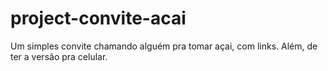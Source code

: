 # project-convite-acai
Um simples convite chamando alguém pra tomar açai, com links. Além, de ter a versão pra celular. 
